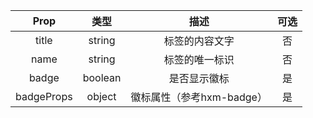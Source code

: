 |    Prop    |  类型   |           描述            | 可选 |
| :--------: | :-----: | :-----------------------: | :--: |
|   title    | string  |      标签的内容文字       |  否  |
|    name    | string  |      标签的唯一标识       |  否  |
|   badge    | boolean |       是否显示徽标        |  是  |
| badgeProps | object  | 徽标属性（参考hxm-badge） |  是  |

